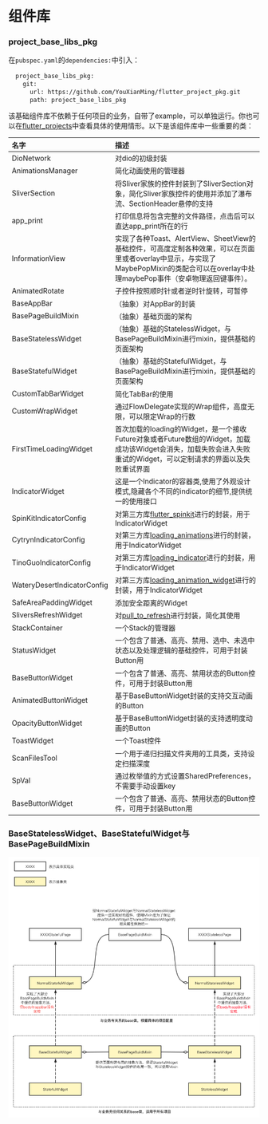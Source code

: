 # 组件库

### project_base_libs_pkg

在```pubspec.yaml```的```dependencies:```中引入：
```
  project_base_libs_pkg:
    git:
      url: https://github.com/YouXianMing/flutter_project_pkg.git
      path: project_base_libs_pkg
```

该基础组件库不依赖于任何项目的业务，自带了example，可以单独运行。你也可以在[flutter_projects](https://github.com/YouXianMing/flutter_projects)中查看具体的使用情形。以下是该组件库中一些重要的类：

名字|描述
:-|:-
DioNetwork|对dio的初级封装
AnimationsManager|简化动画使用的管理器
SliverSection|将Sliver家族的控件封装到了SliverSection对象，简化Sliver家族控件的使用并添加了瀑布流、SectionHeader悬停的支持
app_print|打印信息将包含完整的文件路径，点击后可以直达app_print所在的行
InformationView|实现了各种Toast、AlertView、SheetView的基础控件，可高度定制各种效果，可以在页面里或者overlay中显示，与实现了MaybePopMixin的类配合可以在overlay中处理maybePop事件（安卓物理返回键事件）。
AnimatedRotate|子控件按照顺时针或者逆时针旋转，可暂停
BaseAppBar|（抽象）对AppBar的封装
BasePageBuildMixin|（抽象）基础页面的架构
BaseStatelessWidget|（抽象）基础的StatelessWidget，与BasePageBuildMixin进行mixin，提供基础的页面架构
BaseStatefulWidget|（抽象）基础的StatefulWidget，与BasePageBuildMixin进行mixin，提供基础的页面架构
CustomTabBarWidget|简化TabBar的使用
CustomWrapWidget|通过FlowDelegate实现的Wrap组件，高度无限，可以限定Wrap的行数
FirstTimeLoadingWidget|首次加载的loading的Widget，是一个接收Future对象或者Future数组的Widget，加载成功该Widget会消失，加载失败会进入失败重试的Widget，可以定制请求的界面以及失败重试界面
IndicatorWidget|这是一个Indicator的容器类,使用了外观设计模式,隐藏各个不同的indicator的细节,提供统一的使用接口
SpinKitIndicatorConfig|对第三方库[flutter_spinkit](https://pub.dev/packages/flutter_spinkit)进行的封装，用于IndicatorWidget
CytrynIndicatorConfig|对第三方库[loading_animations](https://pub.flutter-io.cn/packages/loading_animations)进行的封装，用于IndicatorWidget
TinoGuoIndicatorConfig|对第三方库[loading_indicator](https://pub.dev/packages/loading_indicator)进行的封装，用于IndicatorWidget
WateryDesertIndicatorConfig|对第三方库[loading_animation_widget](https://pub.dev/packages/loading_animation_widget)进行的封装，用于IndicatorWidget
SafeAreaPaddingWidget|添加安全距离的Widget
SliversRefreshWidget|对[pull_to_refresh](https://pub.flutter-io.cn/packages/pull_to_refresh)进行封装，简化其使用
StackContainer|一个Stack的管理器
StatusWidget|一个包含了普通、高亮、禁用、选中、未选中状态以及处理逻辑的基础控件，可用于封装Button用
BaseButtonWidget|一个包含了普通、高亮、禁用状态的Button控件，可用于封装Button用
AnimatedButtonWidget|基于BaseButtonWidget封装的支持交互动画的Button
OpacityButtonWidget|基于BaseButtonWidget封装的支持透明度动画的Button
ToastWidget|一个Toast控件
ScanFilesTool|一个用于递归扫描文件夹用的工具类，支持设定扫描深度
SpVal|通过枚举值的方式设置SharedPreferences，不需要手动设置key
BaseButtonWidget|一个包含了普通、高亮、禁用状态的Button控件，可用于封装Button用

### BaseStatelessWidget、BaseStatefulWidget与BasePageBuildMixin
![Image 界面继承关系](./project_base_libs_pkg/example/lib/界面继承关系.png)

